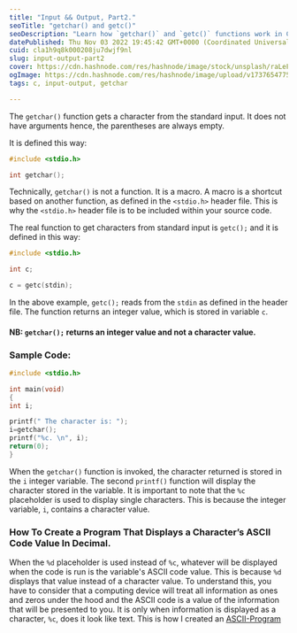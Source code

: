 ```yaml
---
title: "Input && Output, Part2."
seoTitle: "getchar() and getc()"
seoDescription: "Learn how `getchar()` and `getc()` functions work in C for reading characters from input and display ASCII values effectively"
datePublished: Thu Nov 03 2022 19:45:42 GMT+0000 (Coordinated Universal Time)
cuid: cla1h9q8k000208ju7dwjf9nl
slug: input-output-part2
cover: https://cdn.hashnode.com/res/hashnode/image/stock/unsplash/raLeFIxXgDY/upload/8135623a6d5a20482c549cf18dcd4fcb.jpeg
ogImage: https://cdn.hashnode.com/res/hashnode/image/upload/v1737654775918/3b9fb59b-b87b-41f5-86c9-29ca4e3af950.jpeg
tags: c, input-output, getchar

---
```


The `getchar()` function gets a character from the standard input. It does not have arguments hence, the parentheses are always empty.

It is defined this way:

```C
#include <stdio.h>

int getchar();
```

Technically, `getchar()` is not a function. It is a macro. A macro is a shortcut based on another function, as defined in the `<stdio.h>` header file. This is why the `<stdio.h>` header file is to be included within your source code.

The real function to get characters from standard input is `getc();` and it is defined in this way:

```C
#include <stdio.h>

int c;

c = getc(stdin);
```

In the above example, `getc();` reads from the `stdin` as defined in the header file. The function returns an integer value, which is stored in variable `c`.

#### NB: `getchar();` returns an integer value and not a character value.

### Sample Code:

```C
#include <stdio.h>

int main(void)
{
int i;

printf(" The character is: ");
i=getchar();
printf("%c. \n", i);
return(0);
}
```

When the `getchar()` function is invoked, the character returned is stored in the `i` integer variable. The second `printf()` function will display the character stored in the variable. It is important to note that the `%c` placeholder is used to display single characters. This is because the integer variable, `i`, contains a character value.

### How To Create a Program That Displays a Character’s ASCII Code Value In Decimal.

When the `%d` placeholder is used instead of `%c`, whatever will be displayed when the code is run is the variable's ASCII code value. This is because `%d` displays that value instead of a character value. To understand this, you have to consider that a computing device will treat all information as ones and zeros under the hood and the ASCII code is a value of the information that will be presented to you. It is only when information is displayed as a character, `%c`, does it look like text. This is how I created an [ASCII-Program](https://github.com/IanoNjuguna/ASCII-Program)